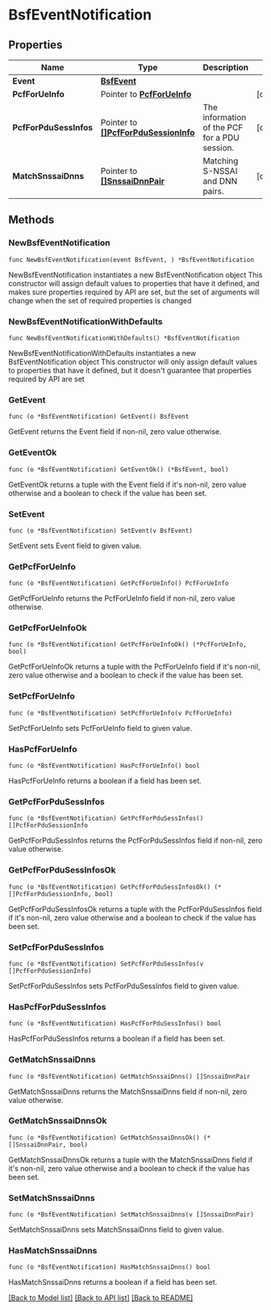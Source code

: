 # BsfEventNotification

## Properties

Name | Type | Description | Notes
------------ | ------------- | ------------- | -------------
**Event** | [**BsfEvent**](BsfEvent.md) |  | 
**PcfForUeInfo** | Pointer to [**PcfForUeInfo**](PcfForUeInfo.md) |  | [optional] 
**PcfForPduSessInfos** | Pointer to [**[]PcfForPduSessionInfo**](PcfForPduSessionInfo.md) | The information of the PCF for a PDU session. | [optional] 
**MatchSnssaiDnns** | Pointer to [**[]SnssaiDnnPair**](SnssaiDnnPair.md) | Matching S-NSSAI and DNN pairs. | [optional] 

## Methods

### NewBsfEventNotification

`func NewBsfEventNotification(event BsfEvent, ) *BsfEventNotification`

NewBsfEventNotification instantiates a new BsfEventNotification object
This constructor will assign default values to properties that have it defined,
and makes sure properties required by API are set, but the set of arguments
will change when the set of required properties is changed

### NewBsfEventNotificationWithDefaults

`func NewBsfEventNotificationWithDefaults() *BsfEventNotification`

NewBsfEventNotificationWithDefaults instantiates a new BsfEventNotification object
This constructor will only assign default values to properties that have it defined,
but it doesn't guarantee that properties required by API are set

### GetEvent

`func (o *BsfEventNotification) GetEvent() BsfEvent`

GetEvent returns the Event field if non-nil, zero value otherwise.

### GetEventOk

`func (o *BsfEventNotification) GetEventOk() (*BsfEvent, bool)`

GetEventOk returns a tuple with the Event field if it's non-nil, zero value otherwise
and a boolean to check if the value has been set.

### SetEvent

`func (o *BsfEventNotification) SetEvent(v BsfEvent)`

SetEvent sets Event field to given value.


### GetPcfForUeInfo

`func (o *BsfEventNotification) GetPcfForUeInfo() PcfForUeInfo`

GetPcfForUeInfo returns the PcfForUeInfo field if non-nil, zero value otherwise.

### GetPcfForUeInfoOk

`func (o *BsfEventNotification) GetPcfForUeInfoOk() (*PcfForUeInfo, bool)`

GetPcfForUeInfoOk returns a tuple with the PcfForUeInfo field if it's non-nil, zero value otherwise
and a boolean to check if the value has been set.

### SetPcfForUeInfo

`func (o *BsfEventNotification) SetPcfForUeInfo(v PcfForUeInfo)`

SetPcfForUeInfo sets PcfForUeInfo field to given value.

### HasPcfForUeInfo

`func (o *BsfEventNotification) HasPcfForUeInfo() bool`

HasPcfForUeInfo returns a boolean if a field has been set.

### GetPcfForPduSessInfos

`func (o *BsfEventNotification) GetPcfForPduSessInfos() []PcfForPduSessionInfo`

GetPcfForPduSessInfos returns the PcfForPduSessInfos field if non-nil, zero value otherwise.

### GetPcfForPduSessInfosOk

`func (o *BsfEventNotification) GetPcfForPduSessInfosOk() (*[]PcfForPduSessionInfo, bool)`

GetPcfForPduSessInfosOk returns a tuple with the PcfForPduSessInfos field if it's non-nil, zero value otherwise
and a boolean to check if the value has been set.

### SetPcfForPduSessInfos

`func (o *BsfEventNotification) SetPcfForPduSessInfos(v []PcfForPduSessionInfo)`

SetPcfForPduSessInfos sets PcfForPduSessInfos field to given value.

### HasPcfForPduSessInfos

`func (o *BsfEventNotification) HasPcfForPduSessInfos() bool`

HasPcfForPduSessInfos returns a boolean if a field has been set.

### GetMatchSnssaiDnns

`func (o *BsfEventNotification) GetMatchSnssaiDnns() []SnssaiDnnPair`

GetMatchSnssaiDnns returns the MatchSnssaiDnns field if non-nil, zero value otherwise.

### GetMatchSnssaiDnnsOk

`func (o *BsfEventNotification) GetMatchSnssaiDnnsOk() (*[]SnssaiDnnPair, bool)`

GetMatchSnssaiDnnsOk returns a tuple with the MatchSnssaiDnns field if it's non-nil, zero value otherwise
and a boolean to check if the value has been set.

### SetMatchSnssaiDnns

`func (o *BsfEventNotification) SetMatchSnssaiDnns(v []SnssaiDnnPair)`

SetMatchSnssaiDnns sets MatchSnssaiDnns field to given value.

### HasMatchSnssaiDnns

`func (o *BsfEventNotification) HasMatchSnssaiDnns() bool`

HasMatchSnssaiDnns returns a boolean if a field has been set.


[[Back to Model list]](../README.md#documentation-for-models) [[Back to API list]](../README.md#documentation-for-api-endpoints) [[Back to README]](../README.md)


